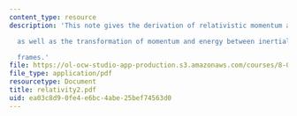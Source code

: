 ```yaml
---
content_type: resource
description: 'This note gives the derivation of relativistic momentum and energy,

  as well as the transformation of momentum and energy between inertial

  frames.'
file: https://ol-ocw-studio-app-production.s3.amazonaws.com/courses/8-022-physics-ii-electricity-and-magnetism-fall-2004/ea03c8d90fe4e6bc4abe25bef74563d0_relativity2.pdf
file_type: application/pdf
resourcetype: Document
title: relativity2.pdf
uid: ea03c8d9-0fe4-e6bc-4abe-25bef74563d0
---
```


